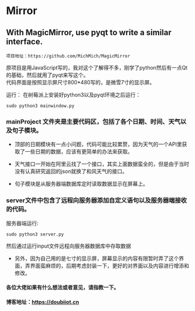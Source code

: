 # Mirror
## With MagicMirror, use pyqt to write a similar interface.

    项目地址：https://github.com/MichMich/MagicMirror 

原项目是用JavaScript写的，我对这个了解得不多，刚学了python然后有一点Qt的基础，然后就用了pyqt来写这个。<br>
代码界面是按照显示屏尺寸800*480写的，是微雪7寸的显示屏。<br>

运行：
在树莓派上安装好python3以及pyqt环境之后运行：<br>
```
sudo python3 mainwindow.py
```

### mainProject 文件夹是主要代码区，包括了各个日期、时间、天气以及句子模块。
* 顶部的日期模块有一点小问题，代码可能比较累赘，因为天气的一个API里获取了一些日期的数据，应该有更简单的办法来获取。<br>

* 天气接口一开始在阿里云找了一个接口，其实上面数据蛮全的，但是由于当时没有认真研究返回的json就换了和风天气的接口。<br>

* 句子模块是从服务器端数据库定时读取数据显示在屏幕上。

### server文件中包含了远程向服务器添加自定义语句以及服务器端接收的代码。

服务器端运行: <br>
```
sudo python3 server.py
```
然后通过运行input文件远程向服务器数据库中存取数据

* 另外，因为自己用的是七寸的显示屏，屏幕显示的内容有限暂时弄了这个界面，弄界面蛮麻烦的，后期考虑封装一下，更好的对界面以及内容进行增添和修改。

#### 各位大佬如果有什么想法或者意见，请指教一下。
#### 博客地址：https://doubiiot.cn 
